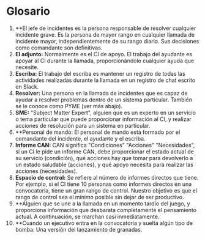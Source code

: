 # Glosario

1. **El jefe de incidentes es la persona responsable de resolver cualquier incidente grave. Es la persona de mayor rango en cualquier llamada de incidente mayor, independientemente de su rango diario. Sus decisiones como comandante son definitivas.
1. **El adjunto:** Normalmente es el CI de apoyo. El trabajo del ayudante es apoyar al CI durante la llamada, proporcionándole cualquier ayuda que necesite.
1. **Escriba:** El trabajo del escriba es mantener un registro de todas las actividades realizadas durante la llamada en un registro de chat escrito en Slack.
1. **Resolver:** Una persona en la llamada de incidentes que es capaz de ayudar a resolver problemas dentro de un sistema particular. También se le conoce como PYME (ver más abajo).
1. **SME:** "Subject Matter Expert", alguien que es un experto en un servicio o tema particular que puede proporcionar información al CI, y realizar acciones de resolución para un sistema en particular.
1. **Personal de mando: El personal de mando está formado por el comandante del incidente, el ayudante y el escriba.
1. **Informe CAN:** CAN significa "Condiciones" "Acciones" "Necesidades", si un CI le pide un informe CAN, debe proporcionar el estado actual de su servicio (condición), qué acciones hay que tomar para devolverlo a un estado saludable (acciones), y qué apoyo necesita para realizar las acciones (necesidades).
1. **Espacio de control:** Se refiere al número de informes directos que tiene. Por ejemplo, si el CI tiene 10 personas como informes directos en una convocatoria, tiene un gran rango de control. Nuestro objetivo es que el rango de control sea el mínimo posible sin dejar de ser productivo.
1. **Alguien que se une a la llamada en un momento tardío del juego, y proporciona información que desbarata completamente el pensamiento actual. A continuación, se marchan casi inmediatamente.
1. **Cuando un ejecutivo entra en la convocatoria y suelta algún tipo de bomba. Una versión del lanzamiento de granadas.

